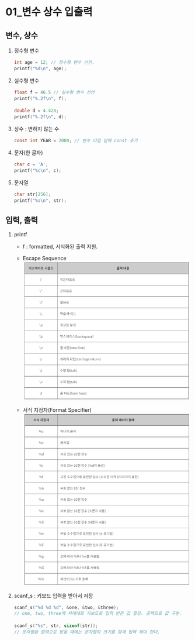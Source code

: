 01_변수 상수 입출력
=============

변수, 상수
-------------
1. 정수형 변수
    ```C
    int age = 12; // 정수형 변수 선언.
    printf("%d\n", age);
    ```

2. 실수형 변수
    ```C
    float f = 46.5 // 실수형 변수 선언
    printf("%.2f\n", f);

    double d = 4.428;
	printf("%.2f\n", d);
    ```

3. 상수 : 변하지 않는 수
    ```C
    const int YEAR = 2000; // 변수 타입 앞에 const 추가
    ```
    
4. 문자(한 글자)
    ```C
    char c = 'A';
    printf("%c\n", c);
    ```

5. 문자열
    ```C
    char str[256];
    printf("%s\n", str);
    ```

입력, 출력
-------------
1. printf
    * f : formatted, 서식화된 출력 지원.

    * Escape Sequence
    ![ex_screenshot](../img/EscapeSequence_C.jpg)
    
    * 서식 지정자(Format Specifier)
    ![ex_screenshot](../img/FormatSpecifier_C.jpg)


2. scanf_s : 키보드 입력을 받아서 저장
    ```C
    scanf_s("%d %d %d", &one, &two, &three);
    // one, two, three에 차례대로 키보드로 입력 받은 값 할당. 공백으로 값 구분.

    scanf_s("%s", str, sizeof(str));
    // 문자열을 입력으로 받을 때에는 문자열의 크기를 함께 입력 해야 한다.
    ```
